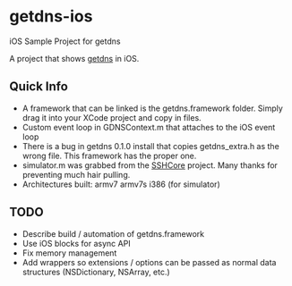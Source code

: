 getdns-ios
==========

iOS Sample Project for getdns

A project that shows [getdns](http://github.com/getdnsapi/getdns) in iOS.

## Quick Info

- A framework that can be linked is the getdns.framework folder.  Simply drag it into your XCode project and copy in files.
- Custom event loop in GDNSContext.m that attaches to the iOS event loop
- There is a bug in getdns 0.1.0 install that copies getdns_extra.h as the wrong file.  This framework has the proper one.
- simulator.m was grabbed from the [SSHCore](https://github.com/lhagan/SSHCore) project.  Many thanks for preventing much hair pulling.
- Architectures built: armv7 armv7s i386 (for simulator)

## TODO
 - Describe build / automation of getdns.framework
 - Use iOS blocks for async API
 - Fix memory management
 - Add wrappers so extensions / options can be passed as normal data structures (NSDictionary, NSArray, etc.) 

